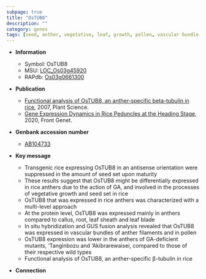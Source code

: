 ```yaml
---
subpage: true
title: "OsTUB8"
description: ""
category: genes
tags: [seed, anther, vegetative, leaf, growth, pollen, vascular bundle, sheath, root]
---
```


* **Information**  
    + Symbol: OsTUB8  
    + MSU: [LOC_Os03g45920](http://rice.plantbiology.msu.edu/cgi-bin/ORF_infopage.cgi?orf=LOC_Os03g45920)  
    + RAPdb: [Os03g0661300](http://rapdb.dna.affrc.go.jp/viewer/gbrowse_details/irgsp1?name=Os03g0661300)  

* **Publication**  
    + [Functional analysis of OsTUB8, an anther-specific beta-tubulin in rice](http://www.ncbi.nlm.nih.gov/pubmed?term=Functional+analysis+of+OsTUB8,+an+anther-specific+beta-tubulin+in+rice%5BTitle%5D), 2007, Plant Science.
    + [Gene Expression Dynamics in Rice Peduncles at the Heading Stage](http://www.ncbi.nlm.nih.gov/pubmed?term=Gene+Expression+Dynamics+in+Rice+Peduncles+at+the+Heading+Stage%5BTitle%5D), 2020, Front Genet.

* **Genbank accession number**  
    + [AB104733](http://www.ncbi.nlm.nih.gov/nuccore/AB104733)

* **Key message**  
    + Transgenic rice expressing OsTUB8 in an antisense orientation were suppressed in the amount of seed set upon maturity
    + These results suggest that OsTUB8 might be differentially expressed in rice anthers due to the action of GA, and involved in the processes of vegetative growth and seed set in rice
    + OsTUB8 that was expressed in rice anthers was characterized with a multi-level approach
    + At the protein level, OsTUB8 was expressed mainly in anthers compared to callus, root, leaf sheath and leaf blade
    + In situ hybridization and GUS fusion analysis revealed that OsTUB8 was expressed in vascular bundles of anther filaments and in pollen
    + OsTUB8 expression was lower in the anthers of GA-deficient mutants, ‘Tanginbozu and ‘Akibrarewaisei, compared to those of their respective wild types
    + Functional analysis of OsTUB8, an anther-specific β-tubulin in rice

* **Connection**  



